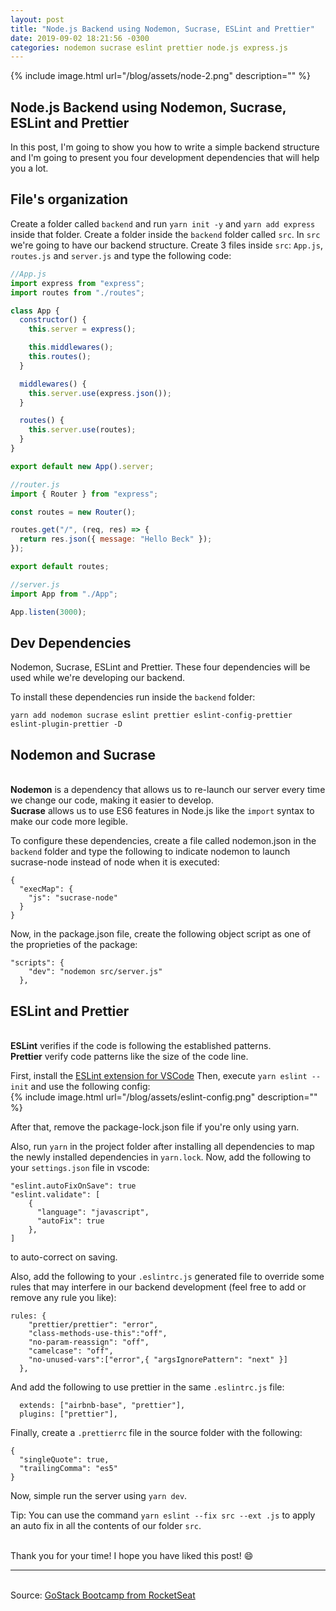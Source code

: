 ```yaml
---
layout: post
title: "Node.js Backend using Nodemon, Sucrase, ESLint and Prettier"
date: 2019-09-02 18:21:56 -0300
categories: nodemon sucrase eslint prettier node.js express.js
---
```


{% include image.html url="/blog/assets/node-2.png" description="" %}

## Node.js Backend using Nodemon, Sucrase, ESLint and Prettier

In this post, I'm going to show you how to write a simple backend structure and I'm going to present you four development dependencies that will help you a lot.

## File's organization

Create a folder called `backend` and run `yarn init -y` and `yarn add express` inside
that folder. Create a folder inside the `backend` folder called `src`. In `src` we're
going to have our backend structure. Create 3 files inside `src`: `App.js`, `routes.js`
and `server.js` and type the following code:

```javascript
//App.js
import express from "express";
import routes from "./routes";

class App {
  constructor() {
    this.server = express();

    this.middlewares();
    this.routes();
  }

  middlewares() {
    this.server.use(express.json());
  }

  routes() {
    this.server.use(routes);
  }
}

export default new App().server;
```

```javascript
//router.js
import { Router } from "express";

const routes = new Router();

routes.get("/", (req, res) => {
  return res.json({ message: "Hello Beck" });
});

export default routes;
```

```javascript
//server.js
import App from "./App";

App.listen(3000);
```

## Dev Dependencies
Nodemon, Sucrase, ESLint and Prettier. These four dependencies will be used while we're developing our backend.

To install these dependencies run inside the `backend` folder:

```console
yarn add nodemon sucrase eslint prettier eslint-config-prettier eslint-plugin-prettier -D
```
## Nodemon and Sucrase
<br>**Nodemon** is a dependency that allows us to re-launch our server every time we change our code, making it easier to develop.
<br>**Sucrase** allows us to use ES6 features in Node.js like the `import` syntax to make our code more legible.

To configure these dependencies, create a file called nodemon.json in the `backend` folder and type the following to indicate nodemon to launch sucrase-node instead of node when it is executed:

```
{
  "execMap": {
    "js": "sucrase-node"
  }
}

```

Now, in the package.json file, create the following object script as one of the proprieties of the package:

```
"scripts": {
    "dev": "nodemon src/server.js"
  },
```

## ESLint and Prettier
<br>**ESLint** verifies if the code is following the established patterns.
<br>**Prettier** verify code patterns like the size of the code line.

First, install the [ESLint extension for VSCode](https://marketplace.visualstudio.com/items?itemName=dbaeumer.vscode-eslint)
Then, execute `yarn eslint --init` and use the following config:  
{% include image.html url="/blog/assets/eslint-config.png" description="" %}  

After that, remove the package-lock.json file if you're only using yarn. 

Also, run `yarn` in the project folder after installing all dependencies to map the newly installed dependencies in `yarn.lock`. Now, add the following to your `settings.json` file in vscode:

```
"eslint.autoFixOnSave": true
"eslint.validate": [
    {
      "language": "javascript",
      "autoFix": true
    },
]
```

to auto-correct on saving.

Also, add the following to your `.eslintrc.js` generated file to override some rules that may interfere in our backend development (feel free to add or remove any rule you like):

```
rules: {
    "prettier/prettier": "error",
    "class-methods-use-this":"off",
    "no-param-reassign": "off",
    "camelcase": "off",
    "no-unused-vars":["error",{ "argsIgnorePattern": "next" }]
  },
```

And add the following to use prettier in the same `.eslintrc.js` file:

```
  extends: ["airbnb-base", "prettier"],
  plugins: ["prettier"],
```

Finally, create a `.prettierrc` file in the source folder with the following:

```
{
  "singleQuote": true,
  "trailingComma": "es5"
}
```

Now, simple run the server using `yarn dev`.

Tip: You can use the command `yarn eslint --fix src --ext .js` to apply an auto fix
in all the contents of our folder `src`.

<br>Thank you for your time! I hope you have liked this post! :smile:

---

<br>Source: [GoStack Bootcamp from RocketSeat][rocketseat]

[rocketseat]: https://rocketseat.com.br/
